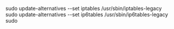 sudo update-alternatives --set iptables /usr/sbin/iptables-legacy <br/>
sudo update-alternatives --set ip6tables /usr/sbin/ip6tables-legacy <br/>
sudo 
